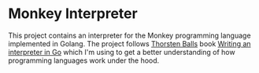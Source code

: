 # Monkey Interpreter

This project contains an interpreter for the Monkey programming language implemented in Golang. The project follows [Thorsten Balls](https://thorstenball.com/) book [Writing an interpreter in Go](https://interpreterbook.com) which I'm using to get a better understanding of how programming languages work under the hood.
